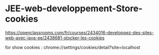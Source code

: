 # JEE-web-developpement-Store-cookies

https://openclassrooms.com/fr/courses/2434016-developpez-des-sites-web-avec-java-ee/2438681-stocker-les-cookies

for show cookies  :  chrome://settings/cookies/detail?site=localhost
